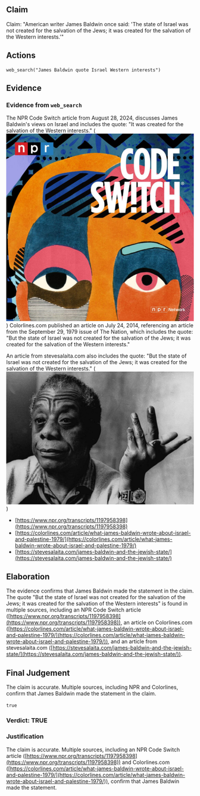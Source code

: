 ## Claim
Claim: "American writer James Baldwin once said: 'The state of Israel was not created for the salvation of the Jews; it was created for the salvation of the Western interests.'"

## Actions
```
web_search("James Baldwin quote Israel Western interests")
```

## Evidence
### Evidence from `web_search`
The NPR Code Switch article from August 28, 2024, discusses James Baldwin's views on Israel and includes the quote: "It was created for the salvation of the Western interests." (![image 1603](media/2025-07-20_10-38-1753007895-738079.jpg)) Colorlines.com published an article on July 24, 2014, referencing an article from the September 29, 1979 issue of The Nation, which includes the quote: "But the state of Israel was not created for the salvation of the Jews; it was created for the salvation of the Western interests."

An article from stevesalaita.com also includes the quote: "But the state of Israel was not created for the salvation of the Jews; it was created for the salvation of the Western interests." (![image 1606](media/2025-07-20_10-38-1753007907-553956.jpg))

*   [https://www.npr.org/transcripts/1197958398](https://www.npr.org/transcripts/1197958398)
*   [https://colorlines.com/article/what-james-baldwin-wrote-about-israel-and-palestine-1979/](https://colorlines.com/article/what-james-baldwin-wrote-about-israel-and-palestine-1979/)
*   [https://stevesalaita.com/james-baldwin-and-the-jewish-state/](https://stevesalaita.com/james-baldwin-and-the-jewish-state/)


## Elaboration
The evidence confirms that James Baldwin made the statement in the claim. The quote "But the state of Israel was not created for the salvation of the Jews; it was created for the salvation of the Western interests" is found in multiple sources, including an NPR Code Switch article ([https://www.npr.org/transcripts/1197958398](https://www.npr.org/transcripts/1197958398)), an article on Colorlines.com ([https://colorlines.com/article/what-james-baldwin-wrote-about-israel-and-palestine-1979/](https://colorlines.com/article/what-james-baldwin-wrote-about-israel-and-palestine-1979/)), and an article from stevesalaita.com ([https://stevesalaita.com/james-baldwin-and-the-jewish-state/](https://stevesalaita.com/james-baldwin-and-the-jewish-state/)).


## Final Judgement
The claim is accurate. Multiple sources, including NPR and Colorlines, confirm that James Baldwin made the statement in the claim.

`true`

### Verdict: TRUE

### Justification
The claim is accurate. Multiple sources, including an NPR Code Switch article ([https://www.npr.org/transcripts/1197958398](https://www.npr.org/transcripts/1197958398)) and Colorlines.com ([https://colorlines.com/article/what-james-baldwin-wrote-about-israel-and-palestine-1979/](https://colorlines.com/article/what-james-baldwin-wrote-about-israel-and-palestine-1979/)), confirm that James Baldwin made the statement.
